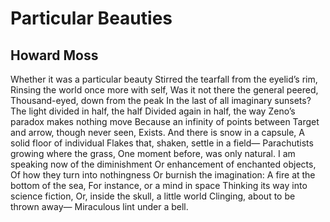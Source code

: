 # Particular Beauties
## Howard Moss
Whether it was a particular beauty
Stirred the tearfall from the eyelid’s rim,
Rinsing the world once more with self,
Was it not there the general peered,
Thousand-eyed, down from the peak
In the last of all imaginary sunsets?
The light divided in half, the half
Divided again in half, the way
Zeno’s paradox makes nothing move
Because an infinity of points between
Target and arrow, though never seen,
Exists. And there is snow in a capsule,
A solid floor of individual
Flakes that, shaken, settle in a field—
Parachutists growing where the grass,
One moment before, was only natural.
I am speaking now of the diminishment
Or enhancement of enchanted objects,
Of how they turn into nothingness
Or burnish the imagination:
A fire at the bottom of the sea,
For instance, or a mind in space
Thinking its way into science fiction,
Or, inside the skull, a little world
Clinging, about to be thrown away—
Miraculous lint under a bell.